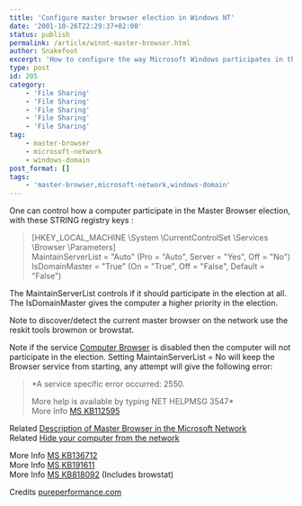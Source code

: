 ```yaml
---
title: 'Configure master browser election in Windows NT'
date: '2001-10-26T22:29:37+02:00'
status: publish
permalink: /article/winnt-master-browser.html
author: Snakefoot
excerpt: 'How to configure the way Microsoft Windows participates in the master browser election.'
type: post
id: 205
category:
    - 'File Sharing'
    - 'File Sharing'
    - 'File Sharing'
    - 'File Sharing'
    - 'File Sharing'
tag:
    - master-browser
    - microsoft-network
    - windows-domain
post_format: []
tags:
    - 'master-browser,microsoft-network,windows-domain'
---
```

One can control how a computer participate in the Master Browser election, with these STRING registry keys :

> \[HKEY\_LOCAL\_MACHINE \\System \\CurrentControlSet \\Services \\Browser \\Parameters\]  
>  MaintainServerList = "Auto" (Pro = "Auto", Server = "Yes", Off = "No")  
>  IsDomainMaster = "True" (On = "True", Off = "False", Default = "False")

 The MaintainServerList controls if it should participate in the election at all.  
 The IsDomainMaster gives the computer a higher priority in the election.  
  
 Note to discover/detect the current master browser on the network use the reskit tools browmon or browstat.  
  
 Note if the service [Computer Browser](/article/winnt-services-browser.html) is disabled then the computer will not participate in the election. Setting MaintainServerList = No will keep the Browser service from starting, any attempt will give the following error:  
> *A service specific error occurred: 2550.  
>   
>  More help is available by typing NET HELPMSG 3547*    
>  More Info [MS KB112595](http://support.microsoft.com/kb/112595 "Service Control Manager Event 7024 (2550) [Q112595]")

 Related [Description of Master Browser in the Microsoft Network](/article/windows-master-browser.html)  
 Related [Hide your computer from the network](/article/winnt-hide-network.html)  
  
 More Info [MS KB136712](http://support.microsoft.com/kb/136712 "Common Questions About Browsing with Windows [Q136712]")  
 More Info [MS KB191611](http://support.microsoft.com/kb/191611 "Symptoms of Multihomed Browsers [Q191611]")  
 More Info [MS KB818092](http://support.microsoft.com/kb/818092 "Description of NetBIOS Browsing Console (Browcon.exe) [Q818092]") (Includes browstat)  
  
 Credits [pureperformance.com](http://pureperformance.com/)